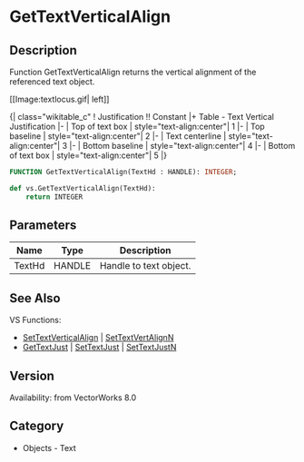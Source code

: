 # GetTextVerticalAlign

## Description
Function GetTextVerticalAlign returns the vertical alignment of the referenced text object.


[[Image:textlocus.gif| left]]

{| class="wikitable_c"
! Justification !! Constant
|+ Table - Text Vertical Justification
|-
| Top of text box 
| style="text-align:center"| 1
|-
| Top baseline 
| style="text-align:center"| 2
|-
| Text centerline 
| style="text-align:center"| 3
|-
| Bottom baseline 
| style="text-align:center"| 4
|-
| Bottom of text box 
| style="text-align:center"| 5
|}

```pascal
FUNCTION GetTextVerticalAlign(TextHd : HANDLE): INTEGER;
```

```python
def vs.GetTextVerticalAlign(TextHd):
    return INTEGER
```

## Parameters
|Name|Type|Description|
|---|---|---|
|TextHd|HANDLE|Handle to text object.|

## See Also
VS Functions:
* [SetTextVerticalAlign](SetTextVerticalAlign.md) | [SetTextVertAlignN](SetTextVertAlignN.md)
* [GetTextJust](GetTextJust.md) | [SetTextJust](SetTextJust.md) | [SetTextJustN](SetTextJustN.md)

## Version
Availability: from VectorWorks 8.0

## Category
* Objects - Text

